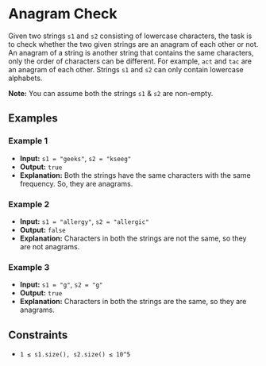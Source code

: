 # Anagram Check

Given two strings `s1` and `s2` consisting of lowercase characters, the task is to check whether the two given strings are an anagram of each other or not. An anagram of a string is another string that contains the same characters, only the order of characters can be different. For example, `act` and `tac` are an anagram of each other. Strings `s1` and `s2` can only contain lowercase alphabets.

**Note:** You can assume both the strings `s1` & `s2` are non-empty.

## Examples

### Example 1
- **Input:** `s1 = "geeks"`, `s2 = "kseeg"`
- **Output:** `true`
- **Explanation:** Both the strings have the same characters with the same frequency. So, they are anagrams.

### Example 2
- **Input:** `s1 = "allergy"`, `s2 = "allergic"`
- **Output:** `false`
- **Explanation:** Characters in both the strings are not the same, so they are not anagrams.

### Example 3
- **Input:** `s1 = "g"`, `s2 = "g"`
- **Output:** `true`
- **Explanation:** Characters in both the strings are the same, so they are anagrams.

## Constraints
- `1 ≤ s1.size(), s2.size() ≤ 10^5`